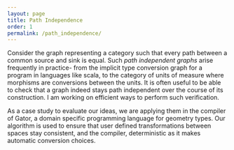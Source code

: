 ```yaml
---
layout: page
title: Path Independence
order: 1
permalink: /path_independence/
---
```


Consider the graph representing a category such that every path between a common source and sink is equal. 
Such <em>path independent graphs</em> arise frequently in practice- from the implicit type conversion graph for a program in languages like scala, to the category of units of measure where morphisms are conversions between the units.
It is often useful to be able to check that a graph indeed stays path independent over the course of its construction. I am working on efficient ways to perform such verification.

As a case study to evaluate our ideas, we are applying them in the compiler of Gator, a domain specific programming language for geometry types. Our algorithm is used to ensure that user defined transformations between spaces stay consistent, and the compiler, deterministic as it makes automatic conversion choices.